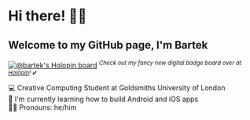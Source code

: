 <h1>Hi there! 👋🏻</h1>

<h2>Welcome to my GitHub page, I'm Bartek</h2>

[![@bartek's Holopin board](https://holopin.io/api/user/board?user=bartek)](https://holopin.io/@bartek)
<sup>*Check out my fancy new digital badge board over at [Holopin](https://www.holopin.io/@bartek)! 💕*</sup>

💻 Creative Computing Student at Goldsmiths University of London<br/>
🏫 I'm currently learning how to build Android and iOS apps<br/>
🧑🏻 Pronouns: he/him<br/>


<!--
**BartekSoltys/BartekSoltys** is a ✨ _special_ ✨ repository because its `README.md` (this file) appears on your GitHub profile.

Here are some ideas to get you started:

- 🔭 I’m currently working on ...
- 🌱 I’m currently learning ...
- 📫 How to reach me: ...
- 😄 Pronouns: ...
- ⚡ Fun fact: ...
-->
